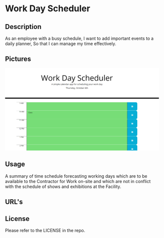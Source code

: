 # Work Day Scheduler

## Description

As an employee with a busy schedule,
I want to add important events to a daily planner,
So that I can manage my time effectively.

## Pictures

![](assets/images/SNASHA1.png)

## Usage

A summary of time schedule forecasting working days which are to be available to the Contractor for Work on-site and which are not in conflict with the schedule of shows and exhibitions at the Facility.

## URL's



## License

Please refer to the LICENSE in the repo.
